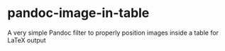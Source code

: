 # pandoc-image-in-table
A very simple Pandoc filter to properly position images inside a table for LaTeX output
